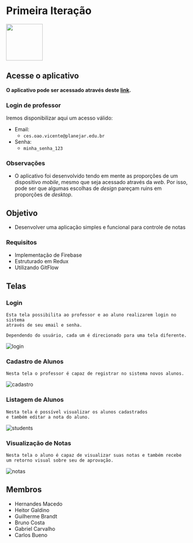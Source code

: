 # Primeira Iteração

<img src="./.readme/logo.png" width="100">

## Acesse o aplicativo

**O aplicativo pode ser acessado através deste [link](https://h80r.github.io/ps_i1_web/).**

### Login de professor

Iremos disponibilizar aqui um acesso válido:

- Email:
	- `ces.oao.vicente@planejar.edu.br`
- Senha:
	- `minha_senha_123`

### Observações

- O aplicativo foi desenvolvido tendo em mente as proporções de um dispositivo *mobile*, mesmo que seja acessado através da *web*. Por isso, pode ser que algumas escolhas de *design* pareçam ruins em proporções de *desktop*.

## Objetivo

- Desenvolver uma aplicação simples e funcional para controle de notas

### Requisitos

- Implementação de Firebase
- Estruturado em Redux
- Utilizando GitFlow

## Telas

### Login

	Esta tela possibilita ao professor e ao aluno realizarem login no sistema
	através de seu email e senha.
	
	Dependendo do usuário, cada um é direcionado para uma tela diferente.

![login](./.readme/screens/login.png)

### Cadastro de Alunos

	Nesta tela o professor é capaz de registrar no sistema novos alunos.
	
![cadastro](./.readme/screens/register.png)

### Listagem de Alunos

	Nesta tela é possível visualizar os alunos cadastrados
	e também editar a nota do aluno.
	
![students](./.readme/screens/students.png)

### Visualização de Notas

	Nesta tela o aluno é capaz de visualizar suas notas e também recebe
	um retorno visual sobre seu de aprovação.
	
![notas](./.readme/screens/grades.png)

## Membros

- Hernandes Macedo
- Heitor Galdino
- Guilherme Brandt
- Bruno Costa
- Gabriel Carvalho
- Carlos Bueno
